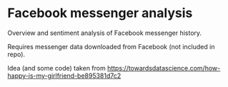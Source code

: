 # Facebook messenger analysis

Overview and sentiment analysis of Facebook messenger history.

Requires messenger data downloaded from Facebook (not included in repo).

Idea (and some code) taken from https://towardsdatascience.com/how-happy-is-my-girlfriend-be895381d7c2
